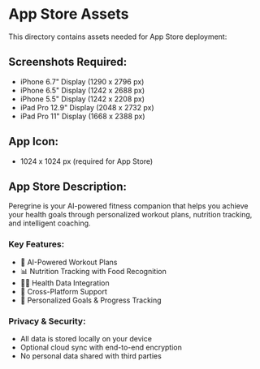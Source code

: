 # App Store Assets

This directory contains assets needed for App Store deployment:

## Screenshots Required:
- iPhone 6.7" Display (1290 x 2796 px)
- iPhone 6.5" Display (1242 x 2688 px)
- iPhone 5.5" Display (1242 x 2208 px)
- iPad Pro 12.9" Display (2048 x 2732 px)
- iPad Pro 11" Display (1668 x 2388 px)

## App Icon:
- 1024 x 1024 px (required for App Store)

## App Store Description:
Peregrine is your AI-powered fitness companion that helps you achieve your health goals through personalized workout plans, nutrition tracking, and intelligent coaching.

### Key Features:
- 🤖 AI-Powered Workout Plans
- 📊 Nutrition Tracking with Food Recognition
- 🏃‍♂️ Health Data Integration
- 📱 Cross-Platform Support
- 🎯 Personalized Goals & Progress Tracking

### Privacy & Security:
- All data is stored locally on your device
- Optional cloud sync with end-to-end encryption
- No personal data shared with third parties 